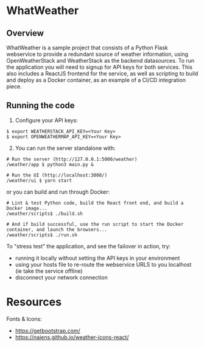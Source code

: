 # WhatWeather

## Overview

WhatWeather is a sample project that consists of a Python Flask webservice to provide a redundant source of weather information, using OpenWeatherStack and WeatherStack as the backend datasources. To run the application you will need to signup for API keys for both services.
This also includes a ReactJS frontend for the service, as well as scripting to build and deploy as a Docker container, as an example of a CI/CD integration piece.


## Running the code

1) Configure your API keys:

```
$ export WEATHERSTACK_API_KEY=<Your Key>
$ export OPENWEATHERMAP_API_KEY=<Your Key>

```


2) You can run the server standalone with:

```
# Run the server (http://127.0.0.1:5000/weather)
/weather/app $ python3 main.py &

# Run the UI (http://localhost:3000/)
/weather/ui $ yarn start

```

or you can build and run through Docker:

```
# Lint & test Python code, build the React front end, and build a Docker image...
/weather/scripts$ ./build.sh

# And if build successful, use the run script to start the Docker container, and launch the browsers...
/weather/scripts$ ./run.sh

```


To "stress test" the application, and see the failover in action, try:
* running it locally without setting the API keys in your environment
* using your hosts file to re-route the webservice URLS to you localhost (ie take the service offline)
* disconnect your network connection




# Resources

Fonts & Icons:
* https://getbootstrap.com/
* https://najens.github.io/weather-icons-react/
 

 





